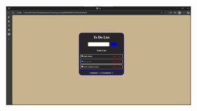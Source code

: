 ![Live Output](https://github.com/amrkhaled104/frontend-learning-journey/blob/main/NTI%202025/S2/Test/output.png)